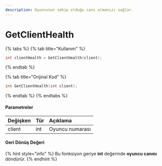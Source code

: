 ```yaml
---
description: Oyuncunun sahip olduğu canı almanızı sağlar.
---
```


# GetClientHealth

{% tabs %}
{% tab title="Kullanım" %}
```cpp
int clientHealth = GetClientHealth(client);
```
{% endtab %}

{% tab title="Orijinal Kod" %}
```cpp
int GetClientHealth(int client);
```
{% endtab %}
{% endtabs %}

#### Parametreler

| Değişken | Tür | Açıklama |
| :--- | :--- | :--- |
| client | int | Oyuncu numarası |

#### Geri Dönüş Değeri

{% hint style="info" %}
Bu fonksiyon geriye **int** değerinde **oyuncu canını** döndürür.
{% endhint %}

